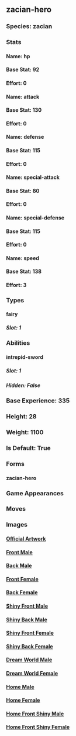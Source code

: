 ## zacian-hero
### Species: zacian
### Stats
#### Name: hp
#### Base Stat: 92
#### Effort: 0
#### Name: attack
#### Base Stat: 130
#### Effort: 0
#### Name: defense
#### Base Stat: 115
#### Effort: 0
#### Name: special-attack
#### Base Stat: 80
#### Effort: 0
#### Name: special-defense
#### Base Stat: 115
#### Effort: 0
#### Name: speed
#### Base Stat: 138
#### Effort: 3
### Types
#### fairy
##### Slot: 1
### Abilities
#### intrepid-sword
##### Slot: 1
##### Hidden: False
### Base Experience: 335
### Height: 28
### Weight: 1100
### Is Default: True
### Forms
#### zacian-hero
### Game Appearances
### Moves
### Images
#### [Official Artwork](https://raw.githubusercontent.com/PokeAPI/sprites/master/sprites/pokemon/other/official-artwork/888.png)
#### [Front Male](https://raw.githubusercontent.com/PokeAPI/sprites/master/sprites/pokemon/888.png)
#### [Back Male](https://raw.githubusercontent.com/PokeAPI/sprites/master/sprites/pokemon/back/888.png)
#### [Front Female](None)
#### [Back Female](None)
#### [Shiny Front Male](https://raw.githubusercontent.com/PokeAPI/sprites/master/sprites/pokemon/shiny/888.png)
#### [Shiny Back Male](https://raw.githubusercontent.com/PokeAPI/sprites/master/sprites/pokemon/back/888.png)
#### [Shiny Front Female](None)
#### [Shiny Back Female](None)
#### [Dream World Male](None)
#### [Dream World Female](None)
#### [Home Male](https://raw.githubusercontent.com/PokeAPI/sprites/master/sprites/pokemon/other/home/888.png)
#### [Home Female](None)
#### [Home Front Shiny Male](https://raw.githubusercontent.com/PokeAPI/sprites/master/sprites/pokemon/other/home/shiny/888.png)
#### [Home Front Shiny Female](None)